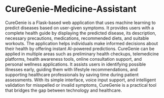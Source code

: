 # CureGenie-Medicine-Assistant
CureGenie is a Flask-based web application that uses machine learning to predict diseases based on user-given symptoms. It provides users with a complete health guide by displaying the predicted disease, its description, necessary precautions, medications, recommended diets, and suitable workouts. The application helps individuals make informed decisions about their health by offering instant AI-powered predictions. CureGenie can be applied in multiple areas such as preliminary health checkups, telemedicine platforms, health awareness tools, online consultation support, and personal wellness applications. It assists users in identifying possible illnesses early, guiding them with lifestyle recommendations, and supporting healthcare professionals by saving time during patient assessments. With its simple interface, voice input support, and intelligent validation for misspelled or invalid symptoms, CureGenie is a practical tool that bridges the gap between technology and healthcare.

